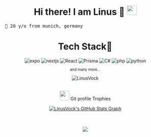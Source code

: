 <h1 align="center">
Hi there! I am Linus 🔺
	<a href="https://github.com/LinusVock" target="_self">
		<img src="https://media.giphy.com/media/hvRJCLFzcasrR4ia7z/giphy.gif" width="30">
	</a>
</h1>

<pre>
🥨 20 y/o from munich, germany
</pre>



<div align="center">
<h1>Tech Stack🔺</h1>
 <img  alt="expo" src ="https://img.shields.io/badge/Expo-000020?logo=expo&logoColor=fff&style=for-the-badge"/>
  <img  alt="nextjs" src ="https://img.shields.io/badge/Next.js-000?logo=nextdotjs&logoColor=fff&style=for-the-badge"/>
  <img  alt="React" src="https://img.shields.io/badge/react-%2320232a.svg?style=for-the-badge&logo=react&logoColor=%2361DAFB"/>
  <img  alt="Prisma" src ="https://img.shields.io/badge/Prisma-3982CE?style=for-the-badge&logo=Prisma&logoColor=white"/>
  <img  alt="C#" src="https://img.shields.io/badge/c%23-%23239120.svg?style=for-the-badge&logo=csharp&logoColor=white"/>
  <img  alt="php" src ="https://img.shields.io/badge/PHP-777BB4?style=for-the-badge&logo=php&logoColor=white"/>
  <img  alt="python" src ="https://img.shields.io/badge/Python-14354C?style=for-the-badge&logo=python&logoColor=white"/>
<br /> <small><p align="center">and many more...</p></small>
 <img alt="LinusVock" src="https://github-readme-stats.vercel.app/api/top-langs?username=LinusVock&langs_count=10&show_icons=true&locale=en&layout=compact&title_color=fff&icon_color=d0443b&text_color=a1abc4&bg_color=08050f" /> </a><br />
</div>
<br />

<p align="center">
 <img src="https://media.giphy.com/media/QaMcXSekUWx7aogAUr/giphy.gif" width="30" />&nbsp;Git profile Trophies
</p>

<p align="center">
 <a href="https://github.com/LinusVock/github-profile-trophy">
  <img align="center" src="https://github-profile-summary-cards.vercel.app/api/cards/profile-details?username=LinusVock&theme=github_dark&hide_border=true)](https://github.com/LinusVock" alt="LinusVock's GitHub Stats Graph"/> </br><br /><br />
  <!-- <img src="https://github-profile-trophy.vercel.app/?username=LinusVock&layout=compact&theme=onedark" alt="LinusVock" /> -->
 </a>
</p>



<div align="center">
 <img src="https://views.whatilearened.today/views/github/LinusVock/LinusVock.svg?cache=remove"/>
</div>
